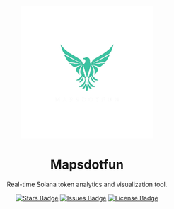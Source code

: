 <p align="center">
  <img src="./public/logo-docs.png" alt="Chaintactoe Logo" height="300" />
</p>

<h1 align="center">Mapsdotfun</h1>
<p align="center">Real-time Solana token analytics and visualization tool.</p>

<p align="center">
  <a href="https://github.com/0x4nud33p/mapsdotfun/stargazers"><img src="https://img.shields.io/github/stars/0x4nud33p/mapsdotfun" alt="Stars Badge"/></a>
  <a href="https://github.com/0x4nud33p/mapsdotfun/issues"><img src="https://img.shields.io/github/issues/0x4nud33p/mapsdotfun" alt="Issues Badge"/></a>
  <a href="https://github.com/0x4nud33p/mapsdotfun/blob/main/LICENSE"><img src="https://img.shields.io/github/license/0x4nud33p/mapsdotfun" alt="License Badge"/></a>
</p>
